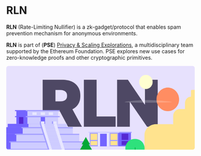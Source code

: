 # RLN

**RLN** (Rate-Limiting Nullifier) is a zk-gadget/protocol that enables spam prevention mechanism for anonymous environments.

**RLN** is part of (**PSE**) [Privacy & Scaling Explorations](https://appliedzkp.org), a multidisciplinary team supported by the Ethereum Foundation. PSE explores new use cases for zero-knowledge proofs and other cryptographic primitives.

![alt text](./images/logo.svg)
